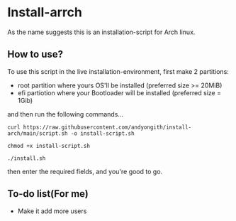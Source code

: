 # Install-arrch

As the name suggests this is an installation-script for Arch linux.

## How to use?
To use this script in the live installation-environment, first make 2 partitions:    
 * root partition where yours OS'll be installed (preferred size >= 20MiB)
 * efi partiotion where your Bootloader will be installed (preferred size = 1Gib) 

and then run the following commands...
```
curl https://raw.githubusercontent.com/andyongith/install-arch/main/script.sh -o install-script.sh

chmod +x install-script.sh

./install.sh
```
then enter the required fields, and you're good to go.

## To-do list(For me)
 * Make it add more users